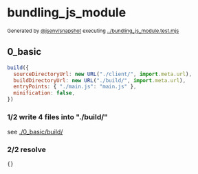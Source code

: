 # bundling_js_module

<sub>
  Generated by <a href="https://github.com/jsenv/core/tree/main/packages/independent/snapshot">@jsenv/snapshot</a> executing <a href="../bundling_js_module.test.mjs">../bundling_js_module.test.mjs</a>
</sub>

## 0_basic

```js
build({
  sourceDirectoryUrl: new URL("./client/", import.meta.url),
  buildDirectoryUrl: new URL("./build/", import.meta.url),
  entryPoints: { "./main.js": "main.js" },
  minification: false,
})
```

### 1/2 write 4 files into "./build/"

see [./0_basic/build/](./0_basic/build/)

### 2/2 resolve

```js
{}
```